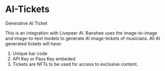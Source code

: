 # AI-Tickets
Generative AI Ticket 

This is an integration with Livepeer AI. Banshee uses the image-to-image and image-to-text models to generate AI image-tickets of musicians. All AI generated tickets will have:

1) Unique bar code
2) API Key or Pass Key embeded
3) Tickets are NFTs to be used for access to exclusive content.

